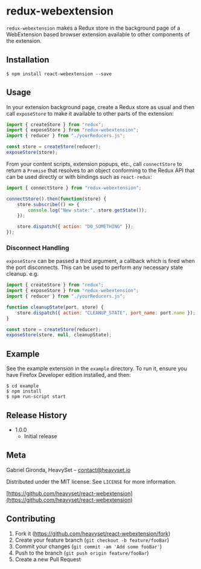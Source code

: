 # redux-webextension

`redux-webextension` makes a Redux store in the background page of a WebExtension based browser extension available to other components of the extension.

## Installation

```
$ npm install react-webextension --save
```

## Usage

In your extension background page, create a Redux store as usual and then call `exposeStore` to make it available to other parts of the extension:

```javascript
import { createStore } from "redux";
import { exposeStore } from "redux-webextension";
import { reducer } from "./yourReducers.js";

const store = createStore(reducer);
exposeStore(store);
```

From your content scripts, extension popups, etc., call `connectStore` to return a `Promise` that resolves to an object conforming to the Redux API that can be used directly or with bindings such as `react-redux`:

```javascript
import { connectStore } from "redux-webextension";

connectStore().then(function(store) {
    store.subscribe(() => {
        console.log("New state:", store.getState());
    });

    store.dispatch({ action: "DO_SOMETHING" });
});
```

### Disconnect Handling

`exposeStore` can be passed a third argument, a callback which is fired when the port disconnects. This can be used to perform any necessary state cleanup. e.g.

```javascript
import { createStore } from "redux";
import { exposeStore } from "redux-webextension";
import { reducer } from "./yourReducers.js";

function cleanupState(port, store) {
    store.dispatch({ action: "CLEANUP_STATE", port_name: port.name });
}

const store = createStore(reducer);
exposeStore(store, null, cleanupState);
```

## Example

See the example extension in the `example` directory. To run it, ensure you have Firefox Developer edition installed, and then:

```
$ cd example
$ npm install
$ npm run-script start
```

## Release History

-   1.0.0
    -   Initial release

## Meta

Gabriel Gironda, HeavySet – contact@heavyset.io

Distributed under the MIT license. See `LICENSE` for more information.

[https://github.com/heavyset/react-webextension](https://github.com/heavyset/react-webextension)

## Contributing

1. Fork it (<https://github.com/heavyset/react-webextension/fork>)
2. Create your feature branch (`git checkout -b feature/fooBar`)
3. Commit your changes (`git commit -am 'Add some fooBar'`)
4. Push to the branch (`git push origin feature/fooBar`)
5. Create a new Pull Request
